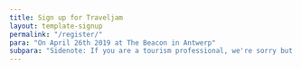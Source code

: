 ```yaml
---
title: Sign up for Traveljam
layout: template-signup
permalink: "/register/"
para: "On April 26th 2019 at The Beacon in Antwerp"
subpara: "Sidenote: If you are a tourism professional, we're sorry but you won't be able to participate. You already know too much."
---
```


